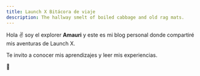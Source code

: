 ```yaml
---
title: Launch X Bitácora de viaje
description: The hallway smelt of boiled cabbage and old rag mats.
---
```


Hola ✌️  soy el explorer **Amauri** y este es mi blog personal donde compartiré mis aventuras de Launch X.

Te invito a conocer mis aprendizajes y leer mis experiencias.

🚀
